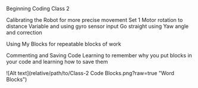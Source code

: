 Beginning Coding Class 2

Calibrating the Robot for more precise movement
		Set 1 Motor rotation to distance
Variable and using gyro sensor input 
		Go straight using Yaw angle and correction

Using My Blocks for repeatable blocks of work

Commenting and Saving Code
Learning to remember why you put blocks in your code and learning how to save them

![Alt text](relative/path/to/Class-2 Code Blocks.png?raw=true "Word Blocks")


